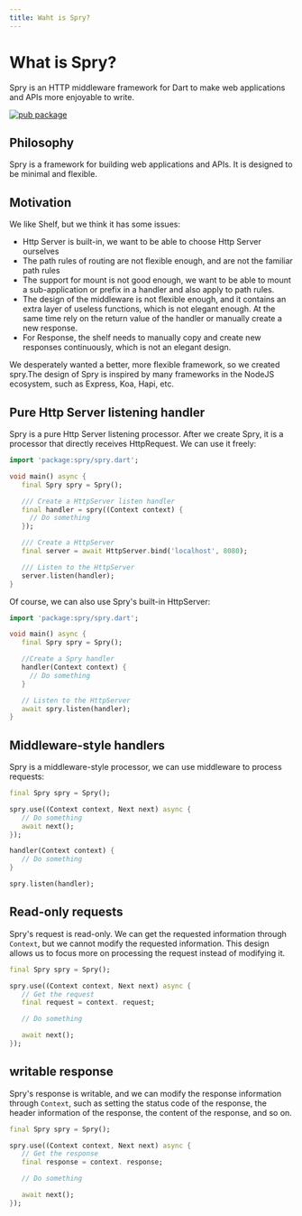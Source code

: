 ```yaml
---
title: Waht is Spry?
---
```


# What is Spry?

Spry is an HTTP middleware framework for Dart to make web applications and APIs more enjoyable to write.

[![pub package](https://img.shields.io/pub/v/spry.svg)](https://pub.dartlang.org/packages/spry)

## Philosophy

Spry is a framework for building web applications and APIs. It is designed to be minimal and flexible.

## Motivation

We like Shelf, but we think it has some issues:

- Http Server is built-in, we want to be able to choose Http Server ourselves
- The path rules of routing are not flexible enough, and are not the familiar path rules
- The support for mount is not good enough, we want to be able to mount a sub-application or prefix in a handler and also apply to path rules.
- The design of the middleware is not flexible enough, and it contains an extra layer of useless functions, which is not elegant enough. At the same time rely on the return value of the handler or manually create a new response.
- For Response, the shelf needs to manually copy and create new responses continuously, which is not an elegant design.

We desperately wanted a better, more flexible framework, so we created spry.The design of Spry is inspired by many frameworks in the NodeJS ecosystem, such as Express, Koa, Hapi, etc.

## Pure Http Server listening handler

Spry is a pure Http Server listening processor. After we create Spry, it is a processor that directly receives HttpRequest. We can use it freely:

```dart
import 'package:spry/spry.dart';

void main() async {
   final Spry spry = Spry();

   /// Create a HttpServer listen handler
   final handler = spry((Context context) {
     // Do something
   });

   /// Create a HttpServer
   final server = await HttpServer.bind('localhost', 8080);

   /// Listen to the HttpServer
   server.listen(handler);
}
```

Of course, we can also use Spry's built-in HttpServer:

```dart
import 'package:spry/spry.dart';

void main() async {
   final Spry spry = Spry();

   //Create a Spry handler
   handler(Context context) {
     // Do something
   }

   // Listen to the HttpServer
   await spry.listen(handler);
}
```

## Middleware-style handlers

Spry is a middleware-style processor, we can use middleware to process requests:

```dart
final Spry spry = Spry();

spry.use((Context context, Next next) async {
   // Do something
   await next();
});

handler(Context context) {
   // Do something
}

spry.listen(handler);
```

## Read-only requests

Spry's request is read-only. We can get the requested information through `Context`, but we cannot modify the requested information. This design allows us to focus more on processing the request instead of modifying it.

```dart
final Spry spry = Spry();

spry.use((Context context, Next next) async {
   // Get the request
   final request = context. request;

   // Do something

   await next();
});
```

## writable response

Spry's response is writable, and we can modify the response information through `Context`, such as setting the status code of the response, the header information of the response, the content of the response, and so on.

```dart
final Spry spry = Spry();

spry.use((Context context, Next next) async {
   // Get the response
   final response = context. response;

   // Do something

   await next();
});
```